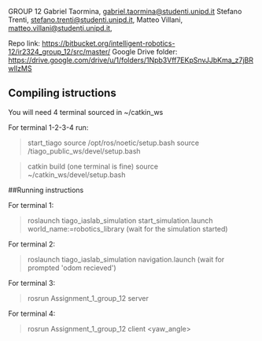 GROUP 12
Gabriel Taormina, gabriel.taormina@studenti.unipd.it
Stefano Trenti, stefano.trenti@studenti.unipd.it,
Matteo Villani, matteo.villani@studenti.unipd.it,


Repo link: https://bitbucket.org/intelligent-robotics-12/ir2324_group_12/src/master/
Google Drive folder: https://drive.google.com/drive/u/1/folders/1Npb3Vff7EKpSnvJJbKma_z7jBRwlIzMS

## Compiling istructions
You will need 4 terminal sourced in ~/catkin_ws

For terminal 1-2-3-4 run:

> start_tiago
> source /opt/ros/noetic/setup.bash 
> source /tiago_public_ws/devel/setup.bash

> catkin build  (one terminal is fine)
> source ~/catkin_ws/devel/setup.bash

##Running instructions

For terminal 1:
> roslaunch tiago_iaslab_simulation start_simulation.launch world_name:=robotics_library
(wait for the simulation started)

For terminal 2:
> roslaunch tiago_iaslab_simulation navigation.launch
(wait for prompted 'odom recieved')

For terminal 3:
> rosrun Assignment_1_group_12 server

For terminal 4:
> rosrun Assignment_1_group_12 client <x> <y> <yaw_angle>